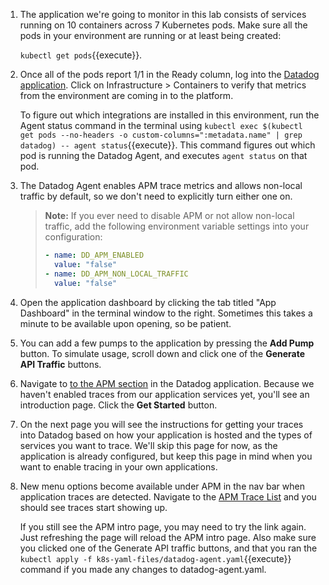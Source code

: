 1. The application we're going to monitor in this lab consists of services running on 10 containers across 7 Kubernetes pods. Make sure all the pods in your environment are running or at least being created:

    `kubectl get pods`{{execute}}.

2. Once all of the pods report 1/1 in the Ready column, log into the <a href="https://app.datadoghq.com" target="_datadog">Datadog application</a>. Click on Infrastructure > Containers to verify that metrics from the environment are coming in to the platform.

    To figure out which integrations are installed in this environment, run the Agent status command in the terminal using `kubectl exec $(kubectl get pods --no-headers -o custom-columns=":metadata.name" | grep datadog) -- agent status`{{execute}}. This command figures out which pod is running the Datadog Agent, and executes `agent status` on that pod.

3. The Datadog Agent enables APM trace metrics and allows non-local traffic by default, so we don't need to explicitly turn either one on. 

    > **Note:** If you ever need to disable APM or not allow non-local traffic, add the following environment variable settings into your configuration:
    > 
    > ```yaml
    > - name: DD_APM_ENABLED
    >   value: "false"
    > - name: DD_APM_NON_LOCAL_TRAFFIC
    >   value: "false"
    > ``` 

4. Open the application dashboard by clicking the tab titled "App Dashboard" in the terminal window to the right. Sometimes this takes a minute to be available upon opening, so be patient.

5. You can add a few pumps to the application by pressing the **Add Pump** button. To simulate usage, scroll down and click one of the **Generate API Traffic** buttons.

6. Navigate to <a href="https://app.datadoghq.com/apm/intro" target="_datadog">to the APM section</a> in the Datadog application. Because we haven't enabled traces from our application services yet, you'll see an introduction page. Click the **Get Started** button.

7. On the next page you will see the instructions for getting your traces into Datadog based on how your application is hosted and the types of services you want to trace. We'll skip this page for now, as the application is already configured, but keep this page in mind when you want to enable tracing in your own applications.

8. New menu options become available under APM in the nav bar when application traces are detected. Navigate to the <a href="https://app.datadoghq.com/apm/traces" target="_datadog">APM Trace List</a> and you should see traces start showing up. 

    If you still see the APM intro page, you may need to try the link again. Just refreshing the page will reload the APM intro page. Also make sure you clicked one of the Generate API traffic buttons, and that you ran the `kubectl apply -f k8s-yaml-files/datadog-agent.yaml`{{execute}} command if you made any changes to datadog-agent.yaml.
 